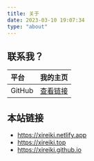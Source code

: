 ```yaml
---
title: 关于
date: 2023-03-10 19:07:34
type: "about"
---
```

## 联系我？
| 平台 | 我的主页 |
| :---- | :---- |
| GitHub | [查看链接](//github.com/xireiki) |

## 本站链接
  - <https://xireiki.netlify.app>
  - <https://xireiki.top>
  - <https://xireiki.github.io>
